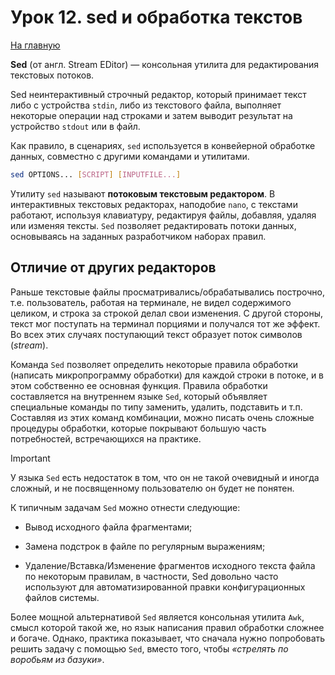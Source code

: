 # Урок 12. sed и обработка текстов

[На главную](/mdk0401.github.io)

**Sed** (от англ. Stream EDitor) — консольная утилита для редактирования текстовых потоков.

Sed неинтерактивный строчный редактор, который принимает текст либо с устройства `stdin`, либо из текстового файла, выполняет некоторые операции над строками и затем выводит результат на устройство `stdout` или в файл. 

Как правило, в сценариях, `sed` используется в конвейерной обработке данных, совместно с другими командами и утилитами.

```bash
sed OPTIONS... [SCRIPT] [INPUTFILE...]
```

Утилиту `sed` называют **потоковым текстовым редактором**. В интерактивных текстовых редакторах, наподобие `nano`, с текстами работают, используя клавиатуру, редактируя файлы, добавляя, удаляя или изменяя тексты. `Sed` позволяет редактировать потоки данных, основываясь на заданных разработчиком наборах правил. 

## Отличие от других редакторов
Раньше текстовые файлы просматривались/обрабатывались построчно, т.е. пользователь, работая на терминале, не видел содержимого целиком, и строка за строкой делал свои изменения. С другой стороны, текст мог поступать на терминал порциями и получался тот же эффект. Во всех этих случаях поступающий текст образует поток символов (*stream*).

Команда `Sed` позволяет определить некоторые правила обработки (написать микропрограмму обработки) для каждой строки в потоке, и в этом собственно ее основная функция. Правила обработки составляется на внутреннем языке `Sed`, который объявляет специальные команды по типу заменить, удалить, подставить и т.п. Составляя из этих команд комбинации, можно писать очень сложные процедуры обработки, которые покрывают большую часть потребностей, встречающихся на практике. 

> [!IMPORTANT]
> У языка `Sed` есть недостаток в том, что он не такой очевидный и иногда сложный, и не посвященному пользователю он будет не понятен.

К типичным задачам `Sed` можно отнести следующие:

+ Вывод исходного файла фрагментами;

+ Замена подстрок в файле по регулярным выражениям;

+ Удаление/Вставка/Изменение фрагментов исходного текста файла по некоторым правилам, в частности, Sed довольно часто используют для автоматизированной правки конфигурационных файлов системы.

Более мощной альтернативой `Sed` является консольная утилита `Awk`, смысл которой такой же, но язык написания правил обработки сложнее и богаче. Однако, практика показывает, что сначала нужно попробовать решить задачу с помощью `Sed`, вместо того, чтобы *«стрелять по воробьям из базуки»*. 